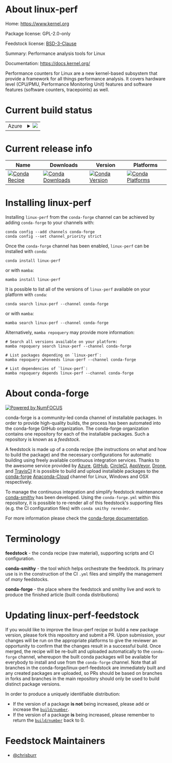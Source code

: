 About linux-perf
================

Home: https://www.kernel.org

Package license: GPL-2.0-only

Feedstock license: [BSD-3-Clause](https://github.com/conda-forge/linux-perf-feedstock/blob/main/LICENSE.txt)

Summary: Performance analysis tools for Linux

Documentation: https://docs.kernel.org/

Performance counters for Linux are a new kernel-based subsystem that
provide a framework for all things performance analysis. It covers hardware
level (CPU/PMU, Performance Monitoring Unit) features and software features
(software counters, tracepoints) as well.


Current build status
====================


<table>
    
  <tr>
    <td>Azure</td>
    <td>
      <details>
        <summary>
          <a href="https://dev.azure.com/conda-forge/feedstock-builds/_build/latest?definitionId=18009&branchName=main">
            <img src="https://dev.azure.com/conda-forge/feedstock-builds/_apis/build/status/linux-perf-feedstock?branchName=main">
          </a>
        </summary>
        <table>
          <thead><tr><th>Variant</th><th>Status</th></tr></thead>
          <tbody><tr>
              <td>linux_64_python3.10.____cpython</td>
              <td>
                <a href="https://dev.azure.com/conda-forge/feedstock-builds/_build/latest?definitionId=18009&branchName=main">
                  <img src="https://dev.azure.com/conda-forge/feedstock-builds/_apis/build/status/linux-perf-feedstock?branchName=main&jobName=linux&configuration=linux%20linux_64_python3.10.____cpython" alt="variant">
                </a>
              </td>
            </tr><tr>
              <td>linux_64_python3.8.____cpython</td>
              <td>
                <a href="https://dev.azure.com/conda-forge/feedstock-builds/_build/latest?definitionId=18009&branchName=main">
                  <img src="https://dev.azure.com/conda-forge/feedstock-builds/_apis/build/status/linux-perf-feedstock?branchName=main&jobName=linux&configuration=linux%20linux_64_python3.8.____cpython" alt="variant">
                </a>
              </td>
            </tr><tr>
              <td>linux_64_python3.9.____cpython</td>
              <td>
                <a href="https://dev.azure.com/conda-forge/feedstock-builds/_build/latest?definitionId=18009&branchName=main">
                  <img src="https://dev.azure.com/conda-forge/feedstock-builds/_apis/build/status/linux-perf-feedstock?branchName=main&jobName=linux&configuration=linux%20linux_64_python3.9.____cpython" alt="variant">
                </a>
              </td>
            </tr>
          </tbody>
        </table>
      </details>
    </td>
  </tr>
</table>

Current release info
====================

| Name | Downloads | Version | Platforms |
| --- | --- | --- | --- |
| [![Conda Recipe](https://img.shields.io/badge/recipe-linux--perf-green.svg)](https://anaconda.org/conda-forge/linux-perf) | [![Conda Downloads](https://img.shields.io/conda/dn/conda-forge/linux-perf.svg)](https://anaconda.org/conda-forge/linux-perf) | [![Conda Version](https://img.shields.io/conda/vn/conda-forge/linux-perf.svg)](https://anaconda.org/conda-forge/linux-perf) | [![Conda Platforms](https://img.shields.io/conda/pn/conda-forge/linux-perf.svg)](https://anaconda.org/conda-forge/linux-perf) |

Installing linux-perf
=====================

Installing `linux-perf` from the `conda-forge` channel can be achieved by adding `conda-forge` to your channels with:

```
conda config --add channels conda-forge
conda config --set channel_priority strict
```

Once the `conda-forge` channel has been enabled, `linux-perf` can be installed with `conda`:

```
conda install linux-perf
```

or with `mamba`:

```
mamba install linux-perf
```

It is possible to list all of the versions of `linux-perf` available on your platform with `conda`:

```
conda search linux-perf --channel conda-forge
```

or with `mamba`:

```
mamba search linux-perf --channel conda-forge
```

Alternatively, `mamba repoquery` may provide more information:

```
# Search all versions available on your platform:
mamba repoquery search linux-perf --channel conda-forge

# List packages depending on `linux-perf`:
mamba repoquery whoneeds linux-perf --channel conda-forge

# List dependencies of `linux-perf`:
mamba repoquery depends linux-perf --channel conda-forge
```


About conda-forge
=================

[![Powered by
NumFOCUS](https://img.shields.io/badge/powered%20by-NumFOCUS-orange.svg?style=flat&colorA=E1523D&colorB=007D8A)](https://numfocus.org)

conda-forge is a community-led conda channel of installable packages.
In order to provide high-quality builds, the process has been automated into the
conda-forge GitHub organization. The conda-forge organization contains one repository
for each of the installable packages. Such a repository is known as a *feedstock*.

A feedstock is made up of a conda recipe (the instructions on what and how to build
the package) and the necessary configurations for automatic building using freely
available continuous integration services. Thanks to the awesome service provided by
[Azure](https://azure.microsoft.com/en-us/services/devops/), [GitHub](https://github.com/),
[CircleCI](https://circleci.com/), [AppVeyor](https://www.appveyor.com/),
[Drone](https://cloud.drone.io/welcome), and [TravisCI](https://travis-ci.com/)
it is possible to build and upload installable packages to the
[conda-forge](https://anaconda.org/conda-forge) [Anaconda-Cloud](https://anaconda.org/)
channel for Linux, Windows and OSX respectively.

To manage the continuous integration and simplify feedstock maintenance
[conda-smithy](https://github.com/conda-forge/conda-smithy) has been developed.
Using the ``conda-forge.yml`` within this repository, it is possible to re-render all of
this feedstock's supporting files (e.g. the CI configuration files) with ``conda smithy rerender``.

For more information please check the [conda-forge documentation](https://conda-forge.org/docs/).

Terminology
===========

**feedstock** - the conda recipe (raw material), supporting scripts and CI configuration.

**conda-smithy** - the tool which helps orchestrate the feedstock.
                   Its primary use is in the construction of the CI ``.yml`` files
                   and simplify the management of *many* feedstocks.

**conda-forge** - the place where the feedstock and smithy live and work to
                  produce the finished article (built conda distributions)


Updating linux-perf-feedstock
=============================

If you would like to improve the linux-perf recipe or build a new
package version, please fork this repository and submit a PR. Upon submission,
your changes will be run on the appropriate platforms to give the reviewer an
opportunity to confirm that the changes result in a successful build. Once
merged, the recipe will be re-built and uploaded automatically to the
`conda-forge` channel, whereupon the built conda packages will be available for
everybody to install and use from the `conda-forge` channel.
Note that all branches in the conda-forge/linux-perf-feedstock are
immediately built and any created packages are uploaded, so PRs should be based
on branches in forks and branches in the main repository should only be used to
build distinct package versions.

In order to produce a uniquely identifiable distribution:
 * If the version of a package **is not** being increased, please add or increase
   the [``build/number``](https://docs.conda.io/projects/conda-build/en/latest/resources/define-metadata.html#build-number-and-string).
 * If the version of a package **is** being increased, please remember to return
   the [``build/number``](https://docs.conda.io/projects/conda-build/en/latest/resources/define-metadata.html#build-number-and-string)
   back to 0.

Feedstock Maintainers
=====================

* [@chrisburr](https://github.com/chrisburr/)

